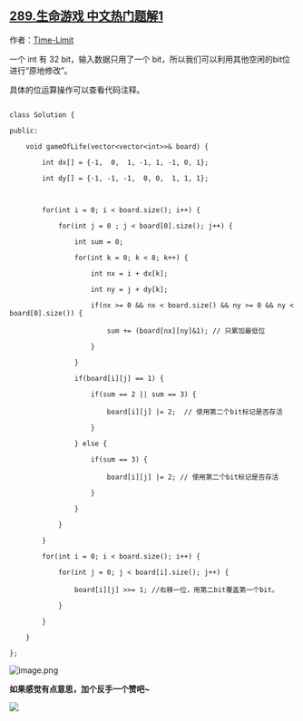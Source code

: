 ## [289.生命游戏 中文热门题解1](https://leetcode.cn/problems/game-of-life/solutions/100000/c-wei-yun-suan-yuan-di-cao-zuo-ji-bai-shuang-bai-b)

作者：[Time-Limit](https://leetcode.cn/u/Time-Limit)

一个 int 有 32 bit，输入数据只用了一个 bit，所以我们可以利用其他空闲的bit位进行“原地修改”。
具体的位运算操作可以查看代码注释。
```
class Solution {
public:
    void gameOfLife(vector<vector<int>>& board) {
        int dx[] = {-1,  0,  1, -1, 1, -1, 0, 1};
        int dy[] = {-1, -1, -1,  0, 0,  1, 1, 1};

        for(int i = 0; i < board.size(); i++) {
            for(int j = 0 ; j < board[0].size(); j++) {
                int sum = 0;
                for(int k = 0; k < 8; k++) {
                    int nx = i + dx[k];
                    int ny = j + dy[k];
                    if(nx >= 0 && nx < board.size() && ny >= 0 && ny < board[0].size()) {
                        sum += (board[nx][ny]&1); // 只累加最低位
                    }
                }
                if(board[i][j] == 1) {
                    if(sum == 2 || sum == 3) {
                        board[i][j] |= 2;  // 使用第二个bit标记是否存活
                    }
                } else {
                    if(sum == 3) {
                        board[i][j] |= 2; // 使用第二个bit标记是否存活
                    }
                }
            }
        }
        for(int i = 0; i < board.size(); i++) {
            for(int j = 0; j < board[i].size(); j++) {
                board[i][j] >>= 1; //右移一位，用第二bit覆盖第一个bit。
            }
        }
    }
};
```
![image.png](https://pic.leetcode-cn.com/51c4e14d9aba3776396540971ddfd060d8737d2bfac97353bf4361a1d11913f7-image.png)

**如果感觉有点意思，加个反手一个赞吧~**

![](https://pic.leetcode-cn.com/6bf6655fab70ab65f7c9e2b48001c03ccdaabb80e826ada934d1a91d61eb5ca1.png)
